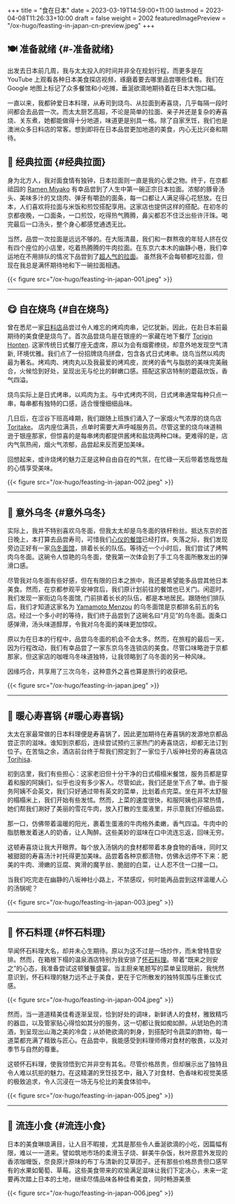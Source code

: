 +++
title = "食在日本"
date = 2023-03-19T14:59:00+11:00
lastmod = 2023-04-08T11:26:33+10:00
draft = false
weight = 2002
featuredImagePreview = "/ox-hugo/feasting-in-japan-cn-preview.jpeg"
+++

## 🍽️ 准备就绪 {#️-准备就绪}

出发去日本前几周，我与太太投入的时间并非全在规划行程，而更多是在 YouTube 上观看各种日本美食探店视频，琢磨着要去哪里品尝哪些佳肴。我们在 Google 地图上标记了众多餐馆和小吃摊，垂涎欲滴地期待着在日本大饱口福。

一直以来，我都钟爱日本料理，从寿司到烧鸟、从拉面到寿喜烧，几乎每隔一段时间都会去品尝一次。而太太厨艺高超，不论是简单的拉面、亲子丼还是复杂的寿喜烧、关东煮，她都能做得十分地道，味道更是别具一格。除了自家烹饪，我们也是澳洲众多日料店的常客。想到即将在日本品尝更加地道的美食，内心无比兴奋和期待。


## 🍜 经典拉面 {#经典拉面}

身为北方人，我对面食情有独钟，日本拉面则一直是我的心爱之物。终于，在京都祗园的 [Ramen Miyako](https://goo.gl/maps/GH5y5S7wvnsqu14q6) 有幸品尝到了人生中第一碗正宗日本拉面。浓郁的豚骨汤头、美味多汁的叉烧肉、弹牙有嚼劲的面条，每一口都让人满足得心花怒放。在日本，人们喜欢将拉面与米饭和煎饺搭配享用。这家店也提供这样的搭配。在初冬的京都夜晚，一口面条，一口煎饺，吃得热气腾腾，鼻尖都忍不住泛出些许汗珠。喝完最后一口汤头，整个身心都感觉通透无比。

当然，品尝一次拉面是远远不够的。在大阪清晨，我们和一群熬夜的年轻人挤在仅有四个座位的小店里，吃着热腾腾的牛肉拉面。在东京六本木的幽静小巷，我们幸运地在不用排队的情况下品尝到了[超人气的拉面](https://goo.gl/maps/DQBg2PfFZwmb7uVc8)。 虽然我不会每顿都吃拉面，但现在我总是满怀期待地和下一碗拉面相遇。

{{< figure src="/ox-hugo/feasting-in-japan-001.jpeg" >}}

---


## 😋 自在烧鸟 {#自在烧鸟}

曾在悉尼一家[日料店](https://goo.gl/maps/yXHJkQAG9bCzk9x1A)品尝过令人难忘的烤鸡肉串，记忆犹新。因此，在赴日本前最期待的美食便是烧鸟了。首次品尝烧鸟是在银座的一家藏在地下餐厅 [Torigin Honten](https://goo.gl/maps/Jfxv7MFbJCrMfwpq8). 这家传统日式餐厅座无虚席，原以为会有烟雾缭绕，却意外地发现空气清新, 环境优雅。我们点了一份招牌烧鸟拼盘，包含各式日式烤串。烧鸟当然以鸡肉最为著名。烤鸡肉、烤肉丸以及我最爱的烤鸡皮，炭烤的香气与脂肪的美味完美融合，火候恰到好处，呈现出无与伦比的鲜嫩口感。搭配这家店特制的蘑菇炊饭，香气四溢。

烧鸟实际上是日式烤串，以鸡肉为主。与中式烤肉不同，日式烤串通常每种只点一串，每串都有独特的口感，适合慢慢细细品味。

几日后，在涩谷下班高峰期，我们跟随上班族们涌入了一家烟火气浓厚的烧鸟店 [Toritake](https://goo.gl/maps/MB1CrCbWoEZXzxhWA)。 店内座位满员，点单时需要大声呼喊服务员。尽管这里的烧鸟味道稍逊于银座那家，但惊喜的是每串烤肉都提供酱烤和盐烧两种口味。更难得的是，店内气氛热闹，烟火气浓郁，品尝起来反而更加美味。

回想起来，或许烧烤的魅力正是这种自由自在的气氛，在忙碌一天后带着悠哉悠哉的心情享受美味。

{{< figure src="/ox-hugo/feasting-in-japan-002.jpeg" >}}

---


## 🍜 意外乌冬 {#意外乌冬}

实际上，我并不特别喜欢乌冬面，但我太太却是乌冬面的铁杆粉丝。抵达东京的首日晚上，本打算去品尝寿司，可惜我们[心仪的餐馆](https://goo.gl/maps/1qHG17pZw3ey1zz9A)已经打烊。失落之际，我们发现旁边正好有一家[乌冬面馆](https://goo.gl/maps/ew4TSxi3m45eEyMt8)，排着长长的队伍。等待近一个小时后，我们尝试了烤鸭肉乌冬面。这碗令人惊艳的乌冬面，使我第一次体会到了手工乌冬面所散发出的弹滑口感。

尽管我对乌冬面有些好感，但在有限的日本之旅中，我还是希望能多品尝其他日本美食。然而，在京都参观平安神宫后，我们原计划前往的餐馆也已关门。闲逛时，我们发现一家街边乌冬面馆, 门前排着长长的队伍，都是本地居民。跟随他们排队后，我们才知道这家名为 [Yamamoto Menzou](https://goo.gl/maps/F6yrdknA9URdZTSn8) 的乌冬面馆是京都排名前五的名店。经过一个多小时的等待，我们终于品尝到了这碗名曰“月见”的乌冬面。面条口感弹滑，汤头味道醇厚，令我对乌冬面的美味更加惊叹。

原以为在日本的行程中，品尝乌冬面的机会不会太多。然而，在旅程的最后一天，因为行程改动，我们有幸品尝了一家东京乌冬连锁店的美食。尽管口味略逊于京都那家，但这家店的咖喱乌冬味道独特，让我领略到了乌冬面的另一种风味。

因缘巧合，共享用了三次乌冬，这种意外之喜也算是旅行的收获吧。

{{< figure src="/ox-hugo/feasting-in-japan.jpeg" >}}

---


## 🍲 暖心寿喜锅 {#暖心寿喜锅}

太太在家最常做的日本料理便是寿喜锅了，因此更加期待在寿喜锅的发源地京都品尝正宗的滋味。谁知到京都后，连续尝试预约三家热门的寿喜烧店，却都无法订到位子。在苦恼之余，酒店前台终于帮我们预定到了一家位于八坂神社旁的寿喜烧店 [Torihisa](https://goo.gl/maps/Hx6Ns11VJt3GefnBA).

初到店里，我们有些担心：这家老旧但十分干净的日式榻榻米餐馆，服务员都是穿着和服的阿姨们，似乎也没有多少客人。尽管如此，我们还是坐下点了单。由于服务阿姨不会英文，我们只好通过带有英文的菜单，比划着点完菜。坐在并不太舒服的榻榻米上，我们开始有些发怵。然而，上菜的速度很快，和服阿姨也非常热情，她们帮我们涮好了美丽的雪花牛肉，放入打散的生蛋液里，并示意我们仔细品尝。

那一口，仿佛带着温暖的阳光，裹着生蛋液的牛肉格外柔嫩，香气四溢。牛肉中的脂肪散发着迷人的奶香，让人陶醉。这些美妙的滋味在口中流连忘返，回味无穷。

这顿寿喜烧让我大开眼界。每个放入汤锅内的食材都带着本身食物的香味，同时又被甜甜的寿喜汤汁衬托得更加美味。品尝着各种京都渍物，仿佛永远停不下来：肥美的牛肉、滑嫩的豆腐、爽滑的魔芋丝、脆甜的白菜，让人忍不住一口接一口。

当我们吃完走在幽静的八坂神社小路上，不禁感叹，何时能再品尝到这样温暖人心的汤锅呢？

{{< figure src="/ox-hugo/feasting-in-japan-003.jpeg" >}}

---


## 🍱 怀石料理 {#怀石料理}

早闻怀石料理大名，却并未心生期待。原以为这不过是一场炒作，而未曾特意安排。然而，在箱根下榻的温泉酒店特别为我安排了[怀石料理](https://goo.gl/maps/TQ4xwsz82U7MaFfK7)。带着“既来之则安之”的心态，我准备尝试这顿饕餮盛宴。当主厨亲笔题写的菜单呈现眼前，我恍然意识到，怀石料理的魅力远不止于美食，更在于它所散发的独特氛围与庄重仪式感。

{{< figure src="/ox-hugo/feasting-in-japan-004.jpeg" >}}

然而，当一道道精美佳肴逐渐呈现，恰到好处的调味，新鲜诱人的食材，雅致精巧的器皿，以及管家贴心得恰如其分的服务，这一切都让我如痴如醉。从琥珀色的清酒，到呈现出山海之美的冷盘；从娇艳欲滴的刺身，到搭配时令蔬菜的酢物，每一道菜都充满了精致与匠心。在品尝中，我能感受到料理师傅对食材的敬畏，以及对季节与自然的尊重。

这顿怀石料理，使我领悟到它并非空有其名。尽管价格昂贵，但却展示出了独特且令人难以抗拒的魅力。在这精湛的烹饪技艺中，融入了对食材、色香味和视觉美感的极致追求，令人沉浸在一场无与伦比的美食体验中。

{{< figure src="/ox-hugo/feasting-in-japan-005.jpeg" >}}

---


## 🍡 流连小食 {#流连小食}

日本的美食琳琅满目，让人目不暇接，尤其是那些令人垂涎欲滴的小吃，因篇幅有限，难以一一道来。譬如筑地市场的柔滑玉子烧、鲜美牛杂饭，秋叶原意外发现的香浓咖喱饭，奈良原汁原味的布丁与清新的艾草团子。还有那些价格昂贵但口感罕有的水果如葡萄、草莓。这些美食带来的欢愉满足滋味让我们下定决心，未来一定要再次踏上日本的土地，继续尽情品味各种佳肴美食，同时畅游美景

{{< figure src="/ox-hugo/feasting-in-japan-006.jpeg" >}}
